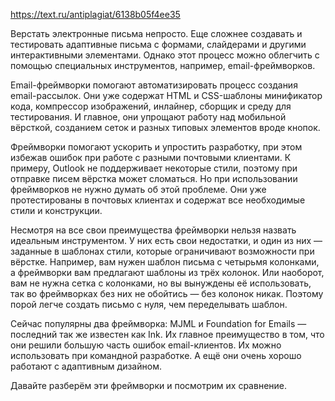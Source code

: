 https://text.ru/antiplagiat/6138b05f4ee35

Верстать электронные письма непросто. Еще сложнее создавать и тестировать адаптивные письма с формами, слайдерами и другими интерактивными элементами. Однако этот процесс можно облегчить с помощью специальных инструментов, например, email-фреймворков.

Email-фреймворки помогают автоматизировать процесс создания email-рассылок. Они уже содержат HTML и CSS-шаблоны минификатор кода, компрессор изображений, инлайнер, сборщик и среду для тестирования. И главное, они упрощают работу над мобильной вёрсткой, созданием сеток и разных типовых элементов вроде кнопок.

Фреймворки помогают ускорить и упростить разработку, при этом избежав ошибок при работе с разными почтовыми клиентами. К примеру, Outlook не поддерживает некоторые стили, поэтому при отправке писем вёрстка может сломаться. Но при использовании фреймворков не нужно думать об этой проблеме. Они уже протестированы в почтовых клиентах и содержат все необходимые стили и конструкции.

Несмотря на все свои преимущества фреймворки нельзя назвать идеальным инструментом. У них есть свои недостатки, и один из них — заданные в шаблонах стили, которые ограничивают возможности при вёрстке. Например, вам нужен шаблон письма с четырьмя колонками, а фреймворки вам предлагают шаблоны из трёх колонок. Или наоборот, вам не нужна сетка с колонками, но вы вынуждены её использовать, так во фреймворках без них не обойтись — без колонок никак. Поэтому порой легче создать письмо с нуля, чем переделывать шаблон.

Сейчас популярны два фреймворка: MJML и Foundation for Emails — последний так же известен как Ink. Их главное преимущество в том, что они решили большую часть ошибок email-клиентов. Их можно использовать при командной разработке. А ещё они очень хорошо работают с адаптивным дизайном.

Давайте разберём эти фреймворки и посмотрим их сравнение.

